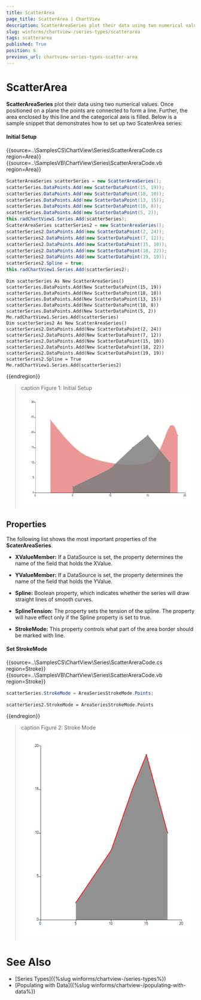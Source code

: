 ```yaml
---
title: ScatterArea
page_title: ScatterArea | ChartView
description: ScatterAreaSeries plot their data using two numerical values. Once positioned on a plane the points are connected to form a line
slug: winforms/chartview-/series-types/scatterarea
tags: scatterarea
published: True
position: 6
previous_url: chartview-series-types-scatter-area
---
```


# ScatterArea

__ScatterAreaSeries__ plot their data using two numerical values. Once positioned on a plane the points are connected to form a line. Further, the area enclosed by this line and the categorical axis is filled. Below is a sample snippet that demonstrates how to set up two ScaterArea series: 

#### Initial Setup

{{source=..\SamplesCS\ChartView\Series\ScatterAreraCode.cs region=Area}} 
{{source=..\SamplesVB\ChartView\Series\ScatterAreraCode.vb region=Area}} 

````C#
ScatterAreaSeries scatterSeries = new ScatterAreaSeries();
scatterSeries.DataPoints.Add(new ScatterDataPoint(15, 19));
scatterSeries.DataPoints.Add(new ScatterDataPoint(18, 10));
scatterSeries.DataPoints.Add(new ScatterDataPoint(13, 15));
scatterSeries.DataPoints.Add(new ScatterDataPoint(10, 8));
scatterSeries.DataPoints.Add(new ScatterDataPoint(5, 2));
this.radChartView1.Series.Add(scatterSeries);
ScatterAreaSeries scatterSeries2 = new ScatterAreaSeries();
scatterSeries2.DataPoints.Add(new ScatterDataPoint(2, 24));
scatterSeries2.DataPoints.Add(new ScatterDataPoint(7, 12));
scatterSeries2.DataPoints.Add(new ScatterDataPoint(15, 10));
scatterSeries2.DataPoints.Add(new ScatterDataPoint(18, 22));
scatterSeries2.DataPoints.Add(new ScatterDataPoint(19, 19));
scatterSeries2.Spline = true;
this.radChartView1.Series.Add(scatterSeries2);

````
````VB.NET
Dim scatterSeries As New ScatterAreaSeries()
scatterSeries.DataPoints.Add(New ScatterDataPoint(15, 19))
scatterSeries.DataPoints.Add(New ScatterDataPoint(18, 10))
scatterSeries.DataPoints.Add(New ScatterDataPoint(13, 15))
scatterSeries.DataPoints.Add(New ScatterDataPoint(10, 8))
scatterSeries.DataPoints.Add(New ScatterDataPoint(5, 2))
Me.radChartView1.Series.Add(scatterSeries)
Dim scatterSeries2 As New ScatterAreaSeries()
scatterSeries2.DataPoints.Add(New ScatterDataPoint(2, 24))
scatterSeries2.DataPoints.Add(New ScatterDataPoint(7, 12))
scatterSeries2.DataPoints.Add(New ScatterDataPoint(15, 10))
scatterSeries2.DataPoints.Add(New ScatterDataPoint(18, 22))
scatterSeries2.DataPoints.Add(New ScatterDataPoint(19, 19))
scatterSeries2.Spline = True
Me.radChartView1.Series.Add(scatterSeries2)

````

{{endregion}} 

>caption Figure 1: Initial Setup
![chartview-series-scatterarea 001](images/chartview-series-scatterarea001.png)

## Properties

The following list shows the most important properties of the __ScaterAreaSeries__.

* __XValueMember:__ If a DataSource is set, the property determines the name of the field that holds the XValue.

* __YValueMember:__ If a DataSource is set, the property determines the name of the field that holds the YValue.

* __Spline:__ Boolean property, which indicates whether the series will draw straight lines of smooth curves.

* __SplineTension:__ The property sets the tension of the spline. The property will have effect only if the Spline property is set to true.

* __StrokeMode:__ This property controls what part of the area border should be marked with line.

#### Set StrokeMode

{{source=..\SamplesCS\ChartView\Series\ScatterAreraCode.cs region=Stroke}} 
{{source=..\SamplesVB\ChartView\Series\ScatterAreraCode.vb region=Stroke}} 

````C#
scatterSeries.StrokeMode = AreaSeriesStrokeMode.Points;

````
````VB.NET
scatterSeries2.StrokeMode = AreaSeriesStrokeMode.Points

````

{{endregion}}

>caption Figure 2: Stroke Mode
![chartview-series-scatterarea 002](images/chartview-series-scatterarea002.png) 

# See Also

* [Series Types]({%slug winforms/chartview-/series-types%})
* [Populating with Data]({%slug winforms/chartview-/populating-with-data%})

